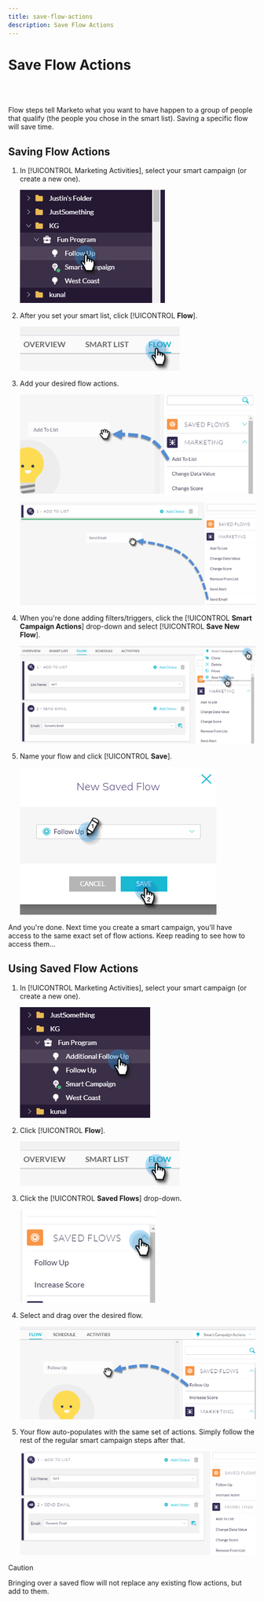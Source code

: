 ```yaml
---
title: save-flow-actions
description: Save Flow Actions
---
```


# Save Flow Actions

<br>&nbsp;

Flow steps tell Marketo what you want to have happen to a group of people that qualify (the people you chose in the smart list). Saving a specific flow will save time.

## Saving Flow Actions

1. In [!UICONTROL Marketing Activities], select your smart campaign (or create a new one).

   ![Image One](/help/sky/assets/smart-lists-and-static-lists/save-flow-actions/save-flow-actions-1.png)

1. After you set your smart list, click [!UICONTROL **Flow**].

   ![Image Two](/help/sky/assets/smart-lists-and-static-lists/save-flow-actions/save-flow-actions-2.png)

1. Add your desired flow actions.

   ![Image Three](/help/sky/assets/smart-lists-and-static-lists/save-flow-actions/save-flow-actions-3.png)

   ![Image Four](/help/sky/assets/smart-lists-and-static-lists/save-flow-actions/save-flow-actions-4.png)

1. When you're done adding filters/triggers, click the [!UICONTROL **Smart Campaign Actions**] drop-down and select [!UICONTROL **Save New Flow**].

   ![Image Five](/help/sky/assets/smart-lists-and-static-lists/save-flow-actions/save-flow-actions-5.png)

1. Name your flow and click [!UICONTROL **Save**].

   ![Image Six](/help/sky/assets/smart-lists-and-static-lists/save-flow-actions/save-flow-actions-6.png)

And you're done. Next time you create a smart campaign, you'll have access to the same exact set of flow actions. Keep reading to see how to access them...

## Using Saved Flow Actions

1. In [!UICONTROL Marketing Activities], select your smart campaign (or create a new one).

   ![Image Seven](/help/sky/assets/smart-lists-and-static-lists/save-flow-actions/save-flow-actions-7.png)

1. Click [!UICONTROL **Flow**].

   ![Image Eight](/help/sky/assets/smart-lists-and-static-lists/save-flow-actions/save-flow-actions-8.png)

1. Click the [!UICONTROL **Saved Flows**] drop-down.

   ![Image Nine](/help/sky/assets/smart-lists-and-static-lists/save-flow-actions/save-flow-actions-9.png)

1. Select and drag over the desired flow.

   ![Image Ten](/help/sky/assets/smart-lists-and-static-lists/save-flow-actions/save-flow-actions-10.png)

1. Your flow auto-populates with the same set of actions. Simply follow the rest of the regular smart campaign steps after that.

   ![Image Eleven](/help/sky/assets/smart-lists-and-static-lists/save-flow-actions/save-flow-actions-11.png)

>[!CAUTION]
>
>Bringing over a saved flow will not replace any existing flow actions, but add to them.
